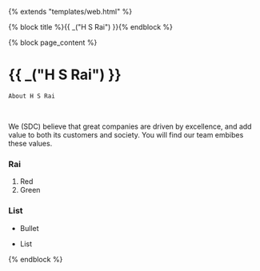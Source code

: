 <!-- about.html Any comment, may be name of file -->
{%  extends "templates/web.html" %}

{% block title %}{{ _("H S Rai") }}{% endblock %}

{% block page_content %}
<h1>{{ _("H S Rai") }}</h1>
<div class="row">
    <div class="col-sm-6">

	About H S Rai

<br/>

We (SDC) believe that great companies are driven by excellence, and add value to both its customers and society.  You will find our team embibes these values.

<div></div>

### Rai

1. Red
2. Green


### List

- Bullet
- List

    </div>
</div>
{% endblock %}

